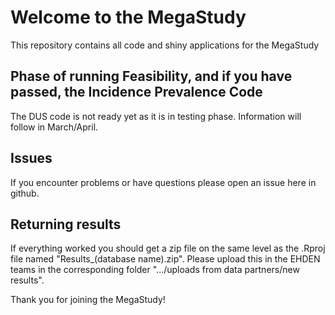 # Welcome to the MegaStudy

This repository contains all code and shiny applications for the MegaStudy

## Phase of running Feasibility, and if you have passed, the Incidence Prevalence Code

The DUS code is not ready yet as it is in testing phase. Information will follow in March/April.

## Issues

If you encounter problems or have questions please open an issue here in github.

## Returning results

If everything worked you should get a zip file on the same level as the .Rproj file named "Results_(database name).zip".
Please upload this in the EHDEN teams in the corresponding folder ".../uploads from data partners/new results".

Thank you for joining the MegaStudy!